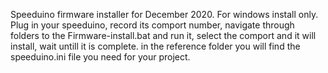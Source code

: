 Speeduino firmware installer for December 2020.
For windows install only.
Plug in your speeduino, record its comport number, navigate through folders to the Firmware-install.bat and run it, select the comport and it will install, wait untill it is complete.
in the reference folder you will find the speeduino.ini file you need for your project.
